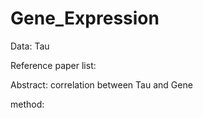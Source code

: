 # Gene_Expression

Data: Tau 

Reference paper list:


Abstract: correlation between Tau and Gene  

method: 
